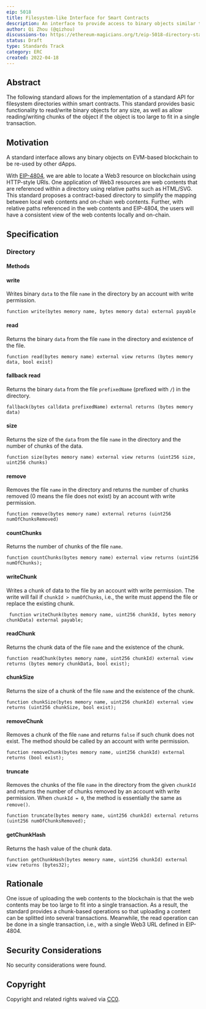 ```yaml
---
eip: 5018
title: Filesystem-like Interface for Smart Contracts
description: An interface to provide access to binary objects similar to filesystems.
author: Qi Zhou (@qizhou)
discussions-to: https://ethereum-magicians.org/t/eip-5018-directory-standard/8958
status: Draft
type: Standards Track
category: ERC
created: 2022-04-18
---
```



## Abstract

The following standard allows for the implementation of a standard API for filesystem directories within smart contracts.
This standard provides basic functionality to read/write binary objects for any size, as well as allow reading/writing chunks of the object if the object is too large to fit in a single transaction.

## Motivation

A standard interface allows any binary objects on EVM-based blockchain to be re-used by other dApps.

With [EIP-4804](./eip-4804.md), we are able to locate a Web3 resource on blockchain using HTTP-style URIs.  One application of Web3 resources are web contents that are referenced within a directory using relative paths such as HTML/SVG.  This standard proposes a contract-based directory to simplify the mapping between local web contents and on-chain web contents.  Further, with relative paths referenced in the web contents and EIP-4804, the users will have a consistent view of the web contents locally and on-chain.

## Specification

### Directory

#### Methods

#### write

Writes binary `data` to the file `name` in the directory by an account with write permission.

```
function write(bytes memory name, bytes memory data) external payable
```

#### read

Returns the binary `data` from the file `name` in the directory and existence of the file.

```
function read(bytes memory name) external view returns (bytes memory data, bool exist)
```

#### fallback read

Returns the binary `data` from the file `prefixedName` (prefixed with `/`) in the directory.

```
fallback(bytes calldata prefixedName) external returns (bytes memory data) 
```

#### size

Returns the size of the `data` from the file `name` in the directory and the number of chunks of the data.

```
function size(bytes memory name) external view returns (uint256 size, uint256 chunks)
```

#### remove

Removes the file `name` in the directory and returns the number of chunks removed (0 means the file does not exist) by an account with write permission.

```
function remove(bytes memory name) external returns (uint256 numOfChunksRemoved)
```

#### countChunks

Returns the number of chunks of the file `name`.

```
function countChunks(bytes memory name) external view returns (uint256 numOfChunks);
```

#### writeChunk

Writes a chunk of data to the file by an account with write permission. The write will fail if `chunkId > numOfChunks`, i.e., the write must append the file or replace the existing chunk.

```
 function writeChunk(bytes memory name, uint256 chunkId, bytes memory chunkData) external payable;
```

#### readChunk

Returns the chunk data of the file `name` and the existence of the chunk.

```
function readChunk(bytes memory name, uint256 chunkId) external view returns (bytes memory chunkData, bool exist);
```

#### chunkSize

Returns the size of a chunk of the file `name` and the existence of the chunk.

```
function chunkSize(bytes memory name, uint256 chunkId) external view returns (uint256 chunkSize, bool exist);
```

#### removeChunk

Removes a chunk of the file `name` and returns `false` if such chunk does not exist. The method should be called by an account with write permission.

```
function removeChunk(bytes memory name, uint256 chunkId) external returns (bool exist);
```

#### truncate

Removes the chunks of the file `name` in the directory from the given `chunkId` and returns the number of chunks removed by an account with write permission.  When `chunkId = 0`, the method is essentially the same as `remove()`.

```
function truncate(bytes memory name, uint256 chunkId) external returns (uint256 numOfChunksRemoved);
```

#### getChunkHash

Returns the hash value of the chunk data.
```
function getChunkHash(bytes memory name, uint256 chunkId) external view returns (bytes32);
```

## Rationale

One issue of uploading the web contents to the blockchain is that the web contents may be too large to fit into a single transaction.  As a result, the standard provides a chunk-based operations so that uploading a content can be splitted into several transactions.  Meanwhile, the read operation can be done in a single transaction, i.e., with a single Web3 URL defined in EIP-4804.

## Security Considerations

No security considerations were found.

## Copyright

Copyright and related rights waived via [CC0](../LICENSE.md).
